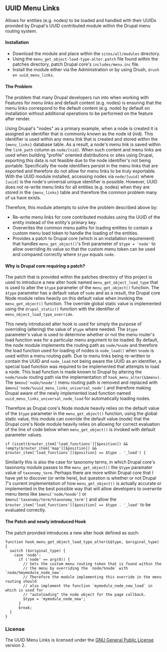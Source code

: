 ## UUID Menu Links

Allows for entities (e.g. nodes) to be loaded and handled with their UUIDs provided by Drupal's UUID contributed module within the Drupal menu routing system.

#### Installation

* Download the module and place within the `sites/all/modules` directory.
* Using the `menu_get_object-load-type-alter.patch` file found within the patches directory, patch Drupal core's `includes/menu.inc` file.
* Install the module either via the Administration or by using Drush, `drush en uuid_menu_links`.

#### The Problem

The problem that many Drupal developers run into when working with Features for menu links and default content (e.g. nodes) is ensuring that the menu links correspond to the default content (e.g. node) by default on installation without additional operations to be performed on the feature after render.

Using Drupal's "nodes" as a primary example, when a node is created it is assigned an identifier that is commonly known as the node id (nid). This identifier is used within any menu link that is created and stored within the `{menu_links}` database table. As a result, a node's menu link is saved within the `link_path` column as `node/[nid]`. When such content and menu links are used when building "profile" oriented distributions or sites using Drupal, exporting this data is not feasible due to the node identifier's not being portable. Specifically the node identifiers persist in the menu links that are exported and therefore do not allow for menu links to be truly exportable. With the UUID module installed, accessing nodes via `node/[uuid]` where `[uuid]` is the node's universal unique identifier is possible. However, UUID does not re-write menu links for all entities (e.g. nodes) when they are stored in the `{menu_links}` table and therefore the common problem many of us have exists.

Therefore, this module attempts to solve the problem described above by:

 * Re-write menu links for core contributed modules using the UUID of the entity instead of the entity's primary key.
 * Overwrites the common menu paths for loading entities to contain a custom menu load token to handle the loading of the entities.
 * Provides a patch to Drupal core (which is an installation requirement) that handles `menu_get_object()`'s first parameter of `$type = 'node'` to allow overriding its value so that the custom menu token can be used and compared correctly where `$type` equals `node`.

#### Why is Drupal core requiring a patch?

The patch that is provided within the patches directory of this project is used to introduce a new alter hook named `menu_get_object_load_type` that is used to alter the `$type` parameter of the `menu_get_object()` function. The `$type` parameter has a default value of `node` and as a result, the Drupal core Node module relies heavily on this default value when invoking the `menu_get_object()` function. The override global static value is implemented using the `drupal_static()` function with the identifier of `menu_object_load_type_override`.

This newly introduced alter hook is used for simply the purpose of overriding (altering) the value of `$type` where needed. The `$type` parameter's value is used to determine whether or not the menu router's load function was for a particular menu argument to be loaded. By default, the node module implements the routing path as `node/%node` and therefore the load function used for loading of nodes is `node_load()` when `%node` is used within a menu routing path. Due to menu links being re-written to contain the UUID and `node_load` not being aware the UUID as an identifier, a special load function was required to be implemented that attempts to load a node. This load function is made known to Drupal by altering the `node/%node` routing path via the implementation of `hook_menu_alter(&$menu)`. The `$menu['node/%node']` menu routing path is removed and replaced with `$menu['node/%uuid_menu_links_universal_node']` and therefore making Drupal aware of the newly implemented load function named `uuid_menu_links_universal_node_load` for automatically loading nodes.

Therefore as Drupal core's Node module heavily relies on the default value of the `$type` parameter in the `menu_get_object()` function, using the global static value, this module can override the default value (node) that the Drupal core's Node module heavily relies on allowing for correct evaluation of the line of code below when `menu_get_object()` is invoked with default parameter values.

```
if (isset($router_item['load_functions'][$position]) && !empty($router_item['map'][$position]) && $router_item['load_functions'][$position] == $type . '_load') {
```

Similarily this is also the case for taxonomy terms, in which Drupal core's taxonomy module passes to the `menu_get_object()` the `$type` paramater value of `taxonomy_term`. Perhaps there are more within Drupal core that I have yet to discover (or write here), but question is whether or not Drupal 7's current implementation of how `menu_get_object()` is actually accurate or implemented in the best possible way that will allow developers to overwrite menu items like `$menu['node/%node']` or `$menu['taxonomy/term/%taxonomy_term']` and allow the `$router_item['load_functions'][$position] == $type . '_load'` to be evaluated correctly.

#### The Patch and newly introduced Hook

The patch provided introduces a new alter hook defined as such:

```
function hook_menu_get_object_load_type_alter(&$type, $original_type) {
  switch ($original_type) {
    case 'node':
      if ('node' == arg(0)) {
        // Sets the custom menu routing token that is found within the
        // the menu by overriding the `node/%node` with `node/%mymodule_node_new`.
        // Therefore the module implementing this override in the menu routing should
        // also implement the function `mymodule_node_new_load` in which is used for
        // "autoloading" the node object for the page callback.
        $type = 'mymodule_node_new';
      }
      break;
  }
}
```

### License

The UUID Menu Links is licensed under the [GNU General Public License](http://www.gnu.org/licenses/gpl-2.0.html) version 2.
